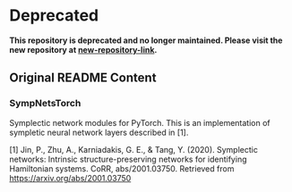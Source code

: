 # Deprecated

**This repository is deprecated and no longer maintained. Please visit the new repository at [new-repository-link](https://github.com/MSU-Beam-Dynamics/SympNetsTorch).**

## Original README Content

### SympNetsTorch
Symplectic network modules for PyTorch. This is an implementation of sympletic neural network layers described in [1].

[1] Jin, P., Zhu, A., Karniadakis, G. E., &amp; Tang, Y. (2020). Symplectic networks: Intrinsic structure-preserving networks for identifying Hamiltonian systems. CoRR, abs/2001.03750. Retrieved from https://arxiv.org/abs/2001.03750
